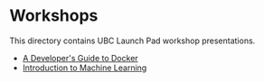 # Workshops

This directory contains UBC Launch Pad workshop presentations.

- [A Developer's Guide to Docker](https://slides.ubclaunchpad.com/workshops/guide-to-docker.pdf)
- [Introduction to Machine Learning](https://slides.ubclaunchpad.com/workshops/ml-intro.pdf)

